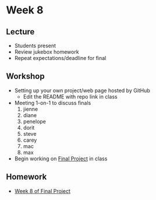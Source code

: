 # Week 8

## Lecture

- Students present
- Review jukebox homework
- Repeat expectations/deadline for final

## Workshop

- Setting up your own project/web page hosted by GitHub
  - Edit the README with repo link in class
- Meeting 1-on-1 to discuss finals
  1. jienne
  2. diane
  3. penelope
  4. dorit
  5. steve
  6. carey
  7. mac
  8. max
- Begin working on [Final Project](/homework/final#week-8---begin-prototyping) in class

## Homework

- [Week 8 of Final Project](/homework/final#week-8---begin-prototyping)
